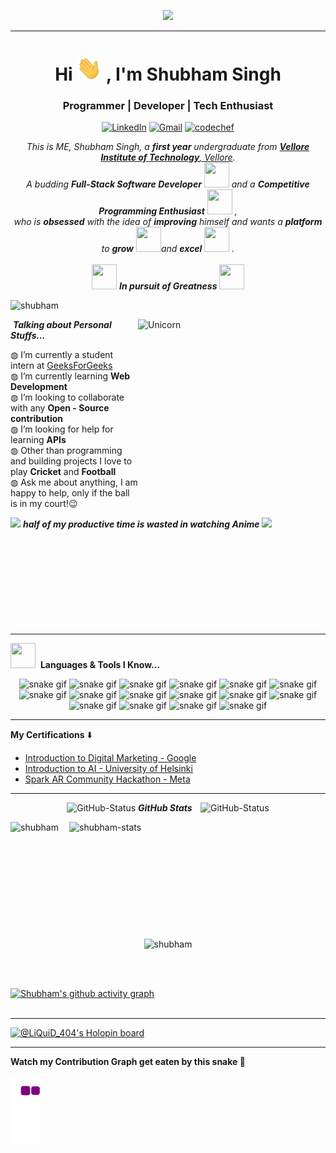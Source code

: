 

<p align="center">
  <img src="https://mir-s3-cdn-cf.behance.net/project_modules/1400/4cbd1373116977.5bfecec84b011.gif" height = "400"/>
</p>
<hr>
<h1 align="center">Hi <img src="https://raw.githubusercontent.com/ABSphreak/ABSphreak/master/gifs/Hi.gif" width="40px" height= "40px"> , I'm Shubham Singh</h1>
<h3 align="center">Programmer | Developer | Tech Enthusiast</h3>
<p align="center">
<div align="center">

<a  href="https://www.linkedin.com/in/shubham-singh-519769220/" target="_blank"><img alt="LinkedIn" src="https://img.shields.io/badge/linkedin%20-%230077B5.svg?&style=for-the-badge&logo=linkedin&logoColor=white" /></a>
<a href="mailto:shubhamsingh.exe@gmail.com"><img  alt="Gmail" src="https://img.shields.io/badge/Gmail-D14836?style=for-the-badge&logo=gmail&logoColor=white" /></a>
<a href="https://www.codechef.com/users/liquid_404"><img  alt="codechef" src="https://img.shields.io/badge/CodeChef-%23964B00.svg?style=for-the-badge&logo=CodeChef&logoColor=white" /> </a>
</div>
</p>
</p>





<p align="center">
  <em>
    This is ME, Shubham Singh, a <b>first year</b> undergraduate from <a href="https://vit.ac.in/"> <b>Vellore Institute of Technology</b>, Vellore</a>. <br>
    A budding <b>Full-Stack Software Developer</b> <img src="https://raw.githubusercontent.com/TheDudeThatCode/TheDudeThatCode/master/Assets/Developer.gif" width="40px" height= "40px"> and a <b>Competitive Programming Enthusiast</b>&nbsp;<img src="https://raw.githubusercontent.com/TheDudeThatCode/TheDudeThatCode/master/Assets/Designer.gif" width="40px" height= "40px">&nbsp,<br>who is <b>obsessed</b>
    with the idea of <b>improving</b> himself and wants a <b>platform</b> to 
    <b>grow</b> <img src="https://raw.githubusercontent.com/TheDudeThatCode/TheDudeThatCode/master/Assets/Rocket.gif" width="40px" height= "40px">and 
    <b>excel</b> <img src="https://raw.githubusercontent.com/TheDudeThatCode/TheDudeThatCode/master/Assets/Medal.gif" width="40px" height= "40px">&nbsp.
  </em> 
  <br>
  <br>
  <img src="https://media4.giphy.com/media/12PXNbcHW8C9Bm/giphy.gif" width="40px" height= "40px"/> <b><i>In pursuit of Greatness </i></b> <img src="https://media2.giphy.com/media/25OC7fR4bg6lvxGrjI/giphy.gif?cid=790b7611a77b90ac6de5cc2519279dbf4a72b7a20beca90a&rid=giphy.gif&ct=s" width="40px" height= "40px" />
</p>

<p align="left"> <img src="https://komarev.com/ghpvc/?username=LiQuiD-404 &label=Profile%20views&color=blueviolet&style=flat" alt="shubham" /> </p>
<img align="right" width=300px alt="Unicorn" src="https://media.baamboozle.com/uploads/images/43331/1614762563_77278_gif-url.gif" width="900px" height= "300px />

<img src="https://c.tenor.com/3HrcAdrKXigAAAAM/cute-kawaii.gif" width="40px" height= "40px">&nbsp;***Talking about Personal Stuffs...***


◍ I’m currently a student intern at [GeeksForGeeks](https://www.geeksforgeeks.org/)<br>
◍ I’m currently learning **Web Development**<br>
◍ I’m looking to collaborate with any **Open - Source contribution**<br>
◍ I’m looking for help for learning **APIs**<br>
◍ Other than programming and building projects I love to play **Cricket** and **Football**<br>
◍ Ask me about anything, I am happy to help, only if the ball is in my court!😉<br>

<img src="https://media1.giphy.com/media/Ah2joXDamL6js4sTAv/giphy.gif?cid=790b7611e1ba46ac89ae48ba3b8e6d0278aea1093779e447&rid=giphy.gif" width="50" /> <b><i>half of my productive time is wasted in watching Anime </i></b> <img src="https://media4.giphy.com/media/Al9XitEIwGgLU9yMfS/giphy.gif?cid=790b76116d7604c4e3a82516861c1a10ecf81bf62ae8a799&rid=giphy.gif&ct=s" width="50" /> 
<br><br>
<br><br>
<br><br>
<br><br><br><br>
<hr>

<img src="https://media.giphy.com/media/ObNTw8Uzwy6KQ/giphy.gif" width="40px" height= "40px">&nbsp; **Languages & Tools I Know...**
<div align="center">
  
![snake gif](https://img.shields.io/badge/Wordpress-21759B?style=for-the-badge&logo=wordpress&logoColor=white)
![snake gif](https://img.shields.io/badge/Canva-%2300C4CC.svg?&style=for-the-badge&logo=Canva&logoColor=white)
![snake gif](	https://img.shields.io/badge/Xampp-F37623?style=for-the-badge&logo=xampp&logoColor=white)
  ![snake gif](https://img.shields.io/badge/-CodeChef-5B4638?style=for-the-badge&logo=CodeChef&logoColor=white)
  ![snake gif](https://img.shields.io/badge/IntelliJ_IDEA-000000.svg?style=for-the-badge&logo=intellij-idea&logoColor=white)
  ![snake gif](https://img.shields.io/badge/PyCharm-000000.svg?&style=for-the-badge&logo=PyCharm&logoColor=white)
  ![snake gif](https://img.shields.io/badge/Visual_Studio_Code-0078D4?style=for-the-badge&logo=visual%20studio%20code&logoColor=white)
  ![snake gif](https://img.shields.io/badge/C%2B%2B-00599C?style=for-the-badge&logo=c%2B%2B&logoColor=white)
  ![snake gif](https://img.shields.io/badge/CSS3-1572B6?style=for-the-badge&logo=css3&logoColor=white)
  ![snake gif](https://img.shields.io/badge/HTML5-E34F26?style=for-the-badge&logo=html5&logoColor=white)
  ![snake gif](https://img.shields.io/badge/Java-ED8B00?style=for-the-badge&logo=java&logoColor=white)
  ![snake gif](https://img.shields.io/badge/JavaScript-323330?style=for-the-badge&logo=javascript&logoColor=F7DF1E)
  ![snake gif](https://img.shields.io/badge/Python-FFD43B?style=for-the-badge&logo=python&logoColor=blue)
  ![snake gif](https://img.shields.io/badge/Windows-0078D6?style=for-the-badge&logo=windows&logoColor=white)
  ![snake gif](https://img.shields.io/badge/Kali_Linux-557C94?style=for-the-badge&logo=kali-linux&logoColor=white)
  ![snake gif](https://img.shields.io/badge/GitHub-100000?style=for-the-badge&logo=github&logoColor=white)
  
  
  </div>
  <hr>
  
   **My Certifications** :arrow_down:

- [Introduction to Digital Marketing - Google](https://drive.google.com/file/d/1Z6G7kHBmcDimKiKvVpfYDDTlJAq-a3oy/view)
- [Introduction to AI - University of Helsinki](https://certificates.mooc.fi/validate/2v2cyd8pzkx)
- [Spark AR Community Hackathon - Meta](https://drive.google.com/file/d/1pwYvJvu8zlq0X3ItCBHafUisnErNY3fd/view?usp=sharing) 

 <hr>
 
 <p align="center">
 <img src="https://cultofthepartyparrot.com/guests/hd/vibepartycat.gif" width="40px" height= "40px"alt="GitHub-Status"/>&nbsp;<i><b>GitHub Stats&nbsp&nbsp&nbsp     </b></i><img src="https://cultofthepartyparrot.com/guests/hd/vibepartycat.gif" width="40px" height= "40px" alt="GitHub-Status"/></p>
 
<p><img align="left" src="https://github-readme-stats.vercel.app/api/top-langs/?username=LiQuiD-404&layout=compact&bg_color=222428&title_color=56ed4e&text_color=56ed4e" alt="shubham" /></p>
<p>&nbsp;<img align="right" src="https://github-readme-stats.vercel.app/api?username=LiQuiD-404&bg_color=222428&title_color=56ed4e&text_color=56ed4e&show_icons=true&include_all_commits=true" alt="shubham-stats" width="410" /></p>
 <br><br>
  <br><br>
   <br><br>
    <br><br>
<p align="center"><img align="middle" src="https://github-readme-streak-stats.herokuapp.com/?user=LiQuiD-404&theme=soft-green" alt="shubham" /></p>
<br><br>
   <p align="center">
   
   [![Shubham's github activity graph](https://github-readme-activity-graph.cyclic.app/graph?username=LiQuiD-404&bg_color=222428&color=56ed4e&line=3cc572&area=true&area_color=227041)](https://github.com/ashutosh00710/github-readme-activity-graph)
   <br><br>
   </p>
   <hr>

      
[![@LiQuiD_404's Holopin board](https://holopin.io/api/user/board?user=LiQuiD_404)](https://holopin.io/@LiQuiD_404)

   

  <hr>

**Watch my Contribution Graph get eaten by this snake 	:snake:**
<p align="center">
  
![snake gif](https://github.com/LiQuiD-404/LiQuiD-404/blob/output/github-contribution-grid-snake.gif)
</p>

